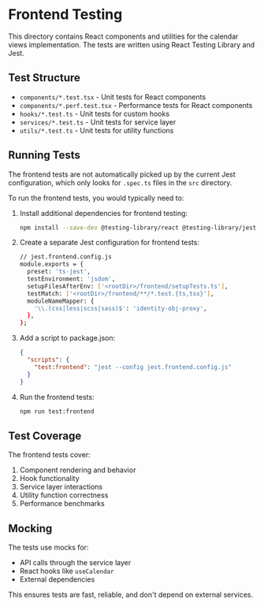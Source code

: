 # Frontend Testing

This directory contains React components and utilities for the calendar views implementation. The tests are written using React Testing Library and Jest.

## Test Structure

- `components/*.test.tsx` - Unit tests for React components
- `components/*.perf.test.tsx` - Performance tests for React components
- `hooks/*.test.ts` - Unit tests for custom hooks
- `services/*.test.ts` - Unit tests for service layer
- `utils/*.test.ts` - Unit tests for utility functions

## Running Tests

The frontend tests are not automatically picked up by the current Jest configuration, which only looks for `.spec.ts` files in the `src` directory.

To run the frontend tests, you would typically need to:

1. Install additional dependencies for frontend testing:
   ```bash
   npm install --save-dev @testing-library/react @testing-library/jest-dom jsdom
   ```

2. Create a separate Jest configuration for frontend tests:
   ```bash
   // jest.frontend.config.js
   module.exports = {
     preset: 'ts-jest',
     testEnvironment: 'jsdom',
     setupFilesAfterEnv: ['<rootDir>/frontend/setupTests.ts'],
     testMatch: ['<rootDir>/frontend/**/*.test.{ts,tsx}'],
     moduleNameMapper: {
       '\\.(css|less|scss|sass)$': 'identity-obj-proxy',
     },
   };
   ```

3. Add a script to package.json:
   ```json
   {
     "scripts": {
       "test:frontend": "jest --config jest.frontend.config.js"
     }
   }
   ```

4. Run the frontend tests:
   ```bash
   npm run test:frontend
   ```

## Test Coverage

The frontend tests cover:

1. Component rendering and behavior
2. Hook functionality
3. Service layer interactions
4. Utility function correctness
5. Performance benchmarks

## Mocking

The tests use mocks for:
- API calls through the service layer
- React hooks like `useCalendar`
- External dependencies

This ensures tests are fast, reliable, and don't depend on external services.